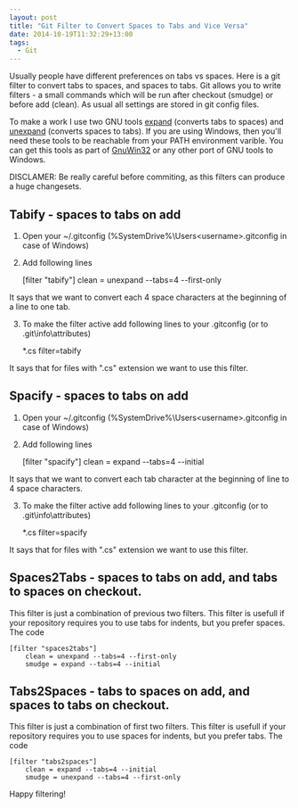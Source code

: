 ```yaml
---
layout: post
title: "Git Filter to Convert Spaces to Tabs and Vice Versa"
date: 2014-10-19T11:32:29+13:00
tags:
  - Git
---
```

Usually people have different preferences on tabs vs spaces. Here is a git filter to convert tabs to spaces, and spaces to tabs. Git allows you to write filters - a small commands which will be run after checkout (smudge) or before add (clean). As usual all settings are stored in git config files.

To make a work I use two GNU tools [expand](http://man7.org/linux/man-pages/man1/expand.1.html) (converts tabs to spaces) and [unexpand](http://man7.org/linux/man-pages/man1/unexpand.1.html) (converts spaces to tabs). If you are using Windows, then you'll need these tools to be reachable from your PATH environment varible. You can get this tools as part of [GnuWin32](http://gnuwin32.sourceforge.net/) or any other port of GNU tools to Windows.

DISCLAMER: Be really careful before commiting, as this filters can produce a huge changesets.

## Tabify - spaces to tabs on add
1. Open your ~/.gitconfig (%SystemDrive%\Users\<username>\.gitconfig in case of Windows)
2. Add following lines

	[filter "tabify"]
		clean = unexpand --tabs=4 --first-only

It says that we want to convert each 4 space characters at the beginning of a line to one tab.

3. To make the filter active add following lines to your .gitconfig (or to .git\info\attributes)

	*.cs filter=tabify

It says that for files with ".cs" extension we want to use this filter.

## Spacify - spaces to tabs on add
1. Open your ~/.gitconfig (%SystemDrive%\Users\<username>\.gitconfig in case of Windows)
2. Add following lines

	[filter "spacify"]
		clean = expand --tabs=4 --initial

It says that we want to convert each tab character at the beginning of line to 4 space characters.

3. To make the filter active add following lines to your .gitconfig (or to .git\info\attributes)

	*.cs filter=spacify

It says that for files with ".cs" extension we want to use this filter.

## Spaces2Tabs - spaces to tabs on add, and tabs to spaces on checkout.
This filter is just a combination of previous two filters. This filter is usefull if your repository requires you to use tabs for indents, but you prefer spaces. The code

	[filter "spaces2tabs"]
		clean = unexpand --tabs=4 --first-only
		smudge = expand --tabs=4 --initial

## Tabs2Spaces - tabs to spaces on add, and spaces to tabs on checkout.
This filter is just a combination of first two filters. This filter is usefull if your repository requires you to use spaces for indents, but you prefer tabs. The code

	[filter "tabs2spaces"]
		clean = expand --tabs=4 --initial
		smudge = unexpand --tabs=4 --first-only

Happy filtering!






